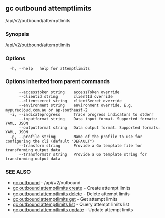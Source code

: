 ## gc outbound attemptlimits

/api/v2/outbound/attemptlimits

### Synopsis

/api/v2/outbound/attemptlimits

### Options

```
  -h, --help   help for attemptlimits
```

### Options inherited from parent commands

```
      --accesstoken string    accessToken override
      --clientid string       clientId override
      --clientsecret string   clientSecret override
      --environment string    environment override. E.g. mypurecloud.com.au or ap-southeast-2
  -i, --indicateprogress      Trace progress indicators to stderr
      --inputformat string    Data input format. Supported formats: YAML, JSON
      --outputformat string   Data output format. Supported formats: YAML, JSON
  -p, --profile string        Name of the profile to use for configuring the cli (default "DEFAULT")
      --transform string      Provide a Go template file for transforming output data
      --transformstr string   Provide a Go template string for transforming output data
```

### SEE ALSO

* [gc outbound](gc_outbound.html)	 - /api/v2/outbound
* [gc outbound attemptlimits create](gc_outbound_attemptlimits_create.html)	 - Create attempt limits
* [gc outbound attemptlimits delete](gc_outbound_attemptlimits_delete.html)	 - Delete attempt limits
* [gc outbound attemptlimits get](gc_outbound_attemptlimits_get.html)	 - Get attempt limits
* [gc outbound attemptlimits list](gc_outbound_attemptlimits_list.html)	 - Query attempt limits list
* [gc outbound attemptlimits update](gc_outbound_attemptlimits_update.html)	 - Update attempt limits


